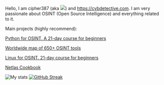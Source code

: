 

 
Hello, I am cipher387 (aka <a target="_blank" href="https://twitter.com/cyb_detective" title="My Twitter"><img src="https://img.shields.io/badge/-@cyb_detective-1ca0f1?style=flat-square&labelColor=1ca0f1&logo=twitter&logoColor=white&link=https://twitter.com/cyb_detective"></a>) and https://cybdetective.com. I am very passionate about OSINT (Open Source Intelligence) and everything related to it.

Main projects (highly recommend): 


<a href="https://github.com/cipher387/python-for-OSINT-21-days">Python for OSINT. A 21-day course for beginners</a>

<a href="https://cipher387.github.io/osintmap/">Worldwide map of 650+ OSINT tools</a> 

<a href="https://github.com/cipher387/linux-for-OSINT-21-day">Linux for OSINT. 21-day course for beginners</a>

<a href="https://github.com/netlas-io/netlas-cookbook">Netlas Cookbook</a>


![My stats](https://github-readme-stats.vercel.app/api?username=cipher387&count_private=true&show_icons=true&theme=dark)
[![GitHub Streak](http://github-readme-streak-stats.herokuapp.com?user=cipher387&theme=react)](https://git.io/streak-stats)
